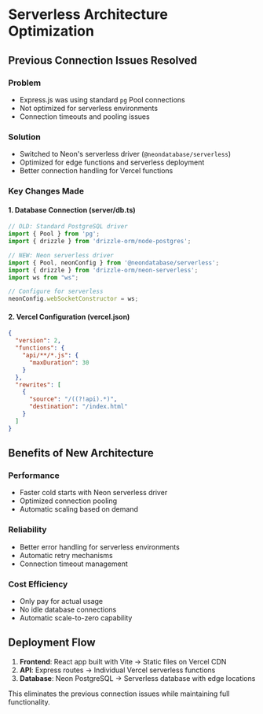 # Serverless Architecture Optimization

## Previous Connection Issues Resolved

### Problem
- Express.js was using standard `pg` Pool connections
- Not optimized for serverless environments
- Connection timeouts and pooling issues

### Solution
- Switched to Neon's serverless driver (`@neondatabase/serverless`)
- Optimized for edge functions and serverless deployment
- Better connection handling for Vercel functions

### Key Changes Made

#### 1. Database Connection (server/db.ts)
```typescript
// OLD: Standard PostgreSQL driver
import { Pool } from 'pg';
import { drizzle } from 'drizzle-orm/node-postgres';

// NEW: Neon serverless driver
import { Pool, neonConfig } from '@neondatabase/serverless';
import { drizzle } from 'drizzle-orm/neon-serverless';
import ws from "ws";

// Configure for serverless
neonConfig.webSocketConstructor = ws;
```

#### 2. Vercel Configuration (vercel.json)
```json
{
  "version": 2,
  "functions": {
    "api/**/*.js": {
      "maxDuration": 30
    }
  },
  "rewrites": [
    {
      "source": "/((?!api).*)",
      "destination": "/index.html"
    }
  ]
}
```

## Benefits of New Architecture

### Performance
- Faster cold starts with Neon serverless driver
- Optimized connection pooling
- Automatic scaling based on demand

### Reliability
- Better error handling for serverless environments
- Automatic retry mechanisms
- Connection timeout management

### Cost Efficiency
- Only pay for actual usage
- No idle database connections
- Automatic scale-to-zero capability

## Deployment Flow

1. **Frontend**: React app built with Vite → Static files on Vercel CDN
2. **API**: Express routes → Individual Vercel serverless functions
3. **Database**: Neon PostgreSQL → Serverless database with edge locations

This eliminates the previous connection issues while maintaining full functionality.